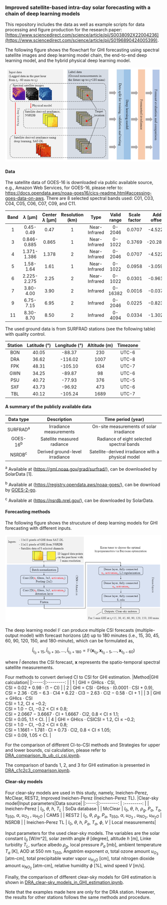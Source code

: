 ### Improved satellite-based intra-day solar forecasting with a chain of deep learning models

This repository includes the data as well as example scripts for data processing and figure production for the research paper: [https://www.sciencedirect.com/science/article/pii/S0038092X22004236](https://www.sciencedirect.com/science/article/pii/S0196890424005399).

The following figure shows the flowchart for GHI forecasting using spectral satellite images and deep learning model chain, the end-to-end deep learning model, and the hybrid physical deep learning model.

![image](https://github.com/sl-chen/Solar-forecasting-with-deep-learning-model-chain/blob/main/figures/Flowchart.PNG)


#### Data
The satellite data of GOES-16 is downloaded via public available source, e.g., Amazon Web Services, for GOES-16, please refer to: https://docs.opendata.aws/noaa-goes16/cics-readme.html#accessing-goes-data-on-aws.
There are 8 selected spectral bands used: C01, C03, C04, C05, C06, C07, C09, and C11.

|Band|$\lambda$ [μm]|Center $\lambda$ [μm]|Resolution (km)|Type|Valid range|Scale factor|Add offset|
|:-----:|:---------: | :---------: | :--------: |:------:| :------------: | :------------: | :------------: |
|  1  |  0.45-0.49   | 0.47  | 1 | Near-Infrared | 0-2046  | 0.0707 | -4.5224  |
|  3  |  0.846-0.885 | 0.865 | 1 | Near-Infrared | 0-1022  | 0.3769 | -20.2899 |
|  4  |  1.371-1.386 | 1.378 | 2 | Near-Infrared | 0-2046  | 0.0707 | -4.5224  | 
|  5  |  1.58-1.64   | 1.61  | 1 | Near-Infrared | 0-1022  | 0.0958 | -3.0596  |
|  6  |  2.225-2.275 | 2.25  | 2 | Near-Infrared | 0-1022  | 0.0301 | -0.9610  |
|  7  |  3.80-4.00   | 3.90  | 2 | Infrared      | 0-16382 | 0.0016 | -0.0376  |
|  9  |  6.75-7.15   | 6.95  | 2 | Infrared      | 0-2046  | 0.0225 | -0.8236  |
|  11 |  8.30-8.70   | 8.50  | 2 | Infrared      | 0-4094  | 0.0334 | -1.3022  |


The used ground data is from SURFRAD stations (see the following table) with quality control.

|Station|Latitude (°)|Longitude (°)|Altitude (m)|Timezone|
|:-----:|:---------: | :---------: | :--------: |:------:|
|  BON  |  40.05     | -88.37      |  230       |  UTC-6 |
|  DRA  |  36.62     | -116.02     |  1007      |  UTC-8 |
|  FPK  |  48.31     | -105.10     |  634       |  UTC-7 |
|  GWN  |  34.25     | -89.87      |  98        |  UTC-6 |
|  PSU  |  40.72     | -77.93      |  376       |  UTC-5 |
|  SXF  |  43.73     | -96.92      |  473       |  UTC-6 |
|  TBL  |  40.12     | -105.24     |  1689      |  UTC-7 |

#### A summary of the publicly available data

| Data type | Description | Time period (year) |
|:-----:|:---------: | :---------: | 
| SURFRAD<sup>a</sup>  | Irradiance measurements   | On-site measurements of solar irradiance  | 2019, 2020| 
| GOES-16<sup>b</sup>  | Satellite measured radiance | Radiance of eight selected spectral bands | 2019, 2020|
| NSRDB<sup>c</sup>  | Derived ground-level irradiance | Satellite-derived irradiance with a physical model | 2020|

<sup>a</sup> Available at (https://gml.noaa.gov/grad/surfrad/), can be downloaded by SolarData [1].

<sup>b</sup> Available at (https://registry.opendata.aws/noaa-goes/), can be download by [GOES-2-go](https://github.com/blaylockbk/goes2go).

<sup>c</sup> Available at (https://nsrdb.nrel.gov/), can be downloaded by SolarData.

#### Forecasting methods

The following figure shows the strucuture of deep learning models for GHI forecasting with different inputs.

![image](https://github.com/sl-chen/Solar-forecasting-with-deep-learning-model-chain/blob/main/figures/Method.PNG)

The deep learning model $\mathbb{F}$ can produce multiple CSI forecasts (multiple-output model) with forecast horizons ($\Delta t$) up to 180 minutes (i.e., 15, 30, 45, 60, 90, 120, 150, and 180-minute), which can be formulated as,
```math
\hat{I}_{t_0+15}, \hat{I}_{t_0+30}, ..., \hat{I}_{t_0+180} = \mathbb{F}({\boldsymbol{x}_{t_0}, \boldsymbol{x}_{t_0-5}, ..., \boldsymbol{x}_{t_0-60}})
```
where $\hat{I}$ denotes the CSI forecast, $\boldsymbol{x}$ represents the spatio-temporal spectral satellite measurements.

Four methods to convert derived CI to CSI for GHI estimation.
|Method|GHI calculation|
|:-----:|:---------: |
|  1  |  GHI = GHIcs · CSI,<br />CSI = 0.02 + 0.98 · (1 − CI) | 
|  2  |  GHI = CSI · GHIcs · (0.0001 · CSI + 0.9),<br />CSI = 2.36 · CI5 − 6.3 · CI4 + 6.22 · CI3 − 2.63 · CI2 − 0.58 · CI + 1 | 
|  3  |  GHI = GHIcs · CSI<br />CSI = 1.2, CI ≤ −0.2;<br />CSI = 1.0 − CI, −0.2 < CI ≤ 0.8;<br />CSI = 2.0667 − 3.6667 · CI + 1.6667 · CI2, 0.8 < CI ≤ 1.1;<br />CSI = 0.05, 1.1 < CI. | 
|  4  |  GHI = GHIcs · CSICSI = 1.2, CI ≤ −0.2;<br />CSI = 1.0 − CI, −0.2 < CI ≤ 0.8;<br />CSI = 1.1661 − 1.781 · CI + 0.73 · CI2, 0.8 < CI ≤ 1.05;<br />CSI = 0.09, 1.05 < CI.  | 

For the comparison of different CI-to-CSI methods and Strategies for upper and lower bounds, csi calculation, please refer to [DRA_comparison_lb_ub_ci_csi.ipynb](https://github.com/sl-chen/GHI-estimation-by-GOES-16/blob/main/DRA_comparison_lb_ub_ci_csi.ipynb).

The comparison of bands 1, 2, and 3 for GHI estimation is presented in [DRA_c1c2c3_comparison.ipynb](https://github.com/sl-chen/GHI-estimation-by-GOES-16/blob/main/DRA_c1c2c3_comparison.ipynb).

#### Clear-sky models
Four clear-sky models are used in this study, namely, Ineichen-Perez, McClear, REST2, Improved Ineichen-Perez (Ineichen-Perez TL).
|Clear-sky model|Input parameters|Data source|
|:-----:|:---------: | :---------: |
|  Ineichen-Perez  |  $I_0$, $\theta$, $h$, $T_L$ | SoDa database | 
|   McClear  |  $I_0$, $\theta$, $h$, $\rho_g$, $P_a$, $T_a$, $\tau_{550}$, $\alpha$, $u_{O_3}$ , $u_{H_2O}$ | CAMS |
|  REST2  |  $I_0$, $\theta$, $\rho_g$, $P_a$, $\tau_{550}$, $\alpha$, $u_{O_3}$ , $u_{NO_2}$, $u_{H_2O}$ | NSRDB |
|  Ineichen-Perez TL  |  $I_0$, $\theta$, $h$, $P_a$, $T_a$, $\phi$, $V$  | Local measurements| 

Input parameters for the used clear-sky models. The variables are the solar constant $I_0$ [W/m^2], solar zenith angle $\theta$ [degree], altitude $h$ [m], Linke turbidity $T_L$, surface albedo $\rho_g$, local pressure $P_a$ [mb], ambient temperature $T_a$ [K], AOD at 550 nm $\tau_{550}$, Ångström exponent $\alpha$, total ozone amount $u_{O_3}$ [atm-cm], total precipitable water vapor $u_{H_2O}$ [cm], total nitrogen dioxide amount $u_{NO_2}$ [atm-cm], relative humidity $\phi$ [\%], wind speed $V$ [m/s].

Finally, the comparison of different clear-sky models for GHI estimation is shown in [DRA_clear-sky_models_in_GHI_estimation.ipynb](https://github.com/sl-chen/GHI-estimation-by-GOES-16/blob/main/DRA_clear-sky_models_in_GHI_estimation.ipynb).

Note that the examples made here are only for the DRA station. However, the results for other stations follows the same methods and procedure.
